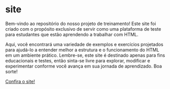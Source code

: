 # site
Bem-vindo ao repositório do nosso projeto de treinamento! Este site foi criado com o propósito exclusivo de servir como uma plataforma de teste para estudantes que estão aprendendo a trabalhar com HTML. 

Aqui, você encontrará uma variedade de exemplos e exercícios projetados para ajudá-lo a entender melhor a estrutura e o funcionamento do HTML em um ambiente prático. Lembre-se, este site é destinado apenas para fins educacionais e testes, então sinta-se livre para explorar, modificar e experimentar conforme você avança em sua jornada de aprendizado. Boa sorte!

<a href="https://lucianadosanjos.github.io/portf-lio/"  target="_blank" rel="noopener noreferrer">Confira o site!</a>

